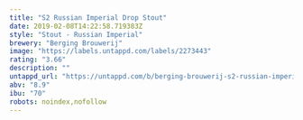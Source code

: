 ```yaml
---
title: "S2 Russian Imperial Drop Stout"
date: 2019-02-08T14:22:58.719383Z
style: "Stout - Russian Imperial"
brewery: "Berging Brouwerij"
image: "https://labels.untappd.com/labels/2273443"
rating: "3.66"
description: ""
untappd_url: "https://untappd.com/b/berging-brouwerij-s2-russian-imperial-drop-stout/2273443"
abv: "8.9"
ibu: "70"
robots: noindex,nofollow
---
```

